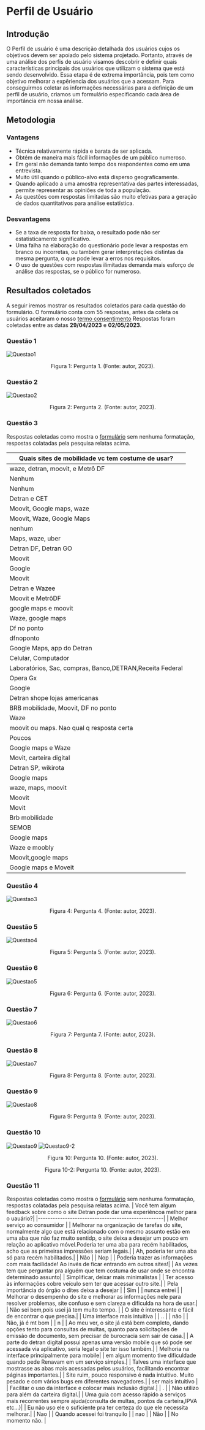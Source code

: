 # Perfil de Usuário

## Introdução

O Perfil de usuário é uma descrição detalhada dos usuários cujos os objetivos devem ser apoiado pelo sistema projetado. Portanto, através de uma análise dos perfis de usuário visamos descobrir e definir quais características principais dos usuários que utilizam o sistema que está sendo desenvolvido. Essa etapa é de extrema importância, pois tem como objetivo melhorar a expêriencia dos usuários que a acessam. Para conseguirmos coletar as informações necessárias para a definição de um perfil de usuário, criamos um formulário especificando cada área de importância em nossa análise.

## Metodologia

### Vantagens

- Técnica relativamente rápida e barata de ser aplicada.
- Obtém de maneira mais fácil informações de um público numeroso.
- Em geral não demanda tanto tempo dos respondentes como em uma entrevista.
- Muito útil quando o público-alvo está disperso geograficamente.
- Quando aplicado a uma amostra representativa das partes interessadas, permite representar as opiniões de toda a população.
- As questões com respostas limitadas são muito efetivas para a geração de dados quantitativos para análise estatística.

### Desvantagens

- Se a taxa de resposta for baixa, o resultado pode não ser estatisticamente significativo.
- Uma falha na elaboração do questionário pode levar a respostas em branco ou incorretas, ou também gerar interpretações distintas da mesma pergunta, o que pode levar a erros nos requisitos.
- O uso de questões com respostas ilimitadas demanda mais esforço de análise das respostas, se o público for numeroso.

## Resultados coletados

A seguir iremos mostrar os resultados coletados para cada questão do formulário. O formulário conta com 55 respostas, antes da coleta os usuários aceitaram o nosso [termo consentimento](https://docs.google.com/forms/d/e/1FAIpQLSfy3ZQlIrlzoUkwZYM3xvTtEihPXdh84Fqrb85O0pCb8KKpVQ/viewform)
Respostas foram coletadas entre as datas **29/04/2023** e **02/05/2023**.

### Questão 1

![Questao1](https://user-images.githubusercontent.com/58089751/235820158-d5f9b400-078c-456a-ad06-1a5573b58368.png)


<div style="text-align: center">
<p> Figura 1: Pergunta 1. (Fonte: autor, 2023).</p>
</div>

### Questão 2
![Questao2](https://user-images.githubusercontent.com/58089751/235820223-2b779c4d-9901-410a-90a8-e8292f687aa1.png)

<div style="text-align: center">
<p> Figura 2: Pergunta 2. (Fonte: autor, 2023).</p>
</div>

### Questão 3
Respostas coletadas como mostra o [formulário](https://docs.google.com/forms/d/e/1FAIpQLSfy3ZQlIrlzoUkwZYM3xvTtEihPXdh84Fqrb85O0pCb8KKpVQ/viewform) sem nenhuma formatação, respostas colatadas pela pesquisa relatas acima.

| Quais sites de mobilidade vc tem costume de usar? |
|---------------------------------------------------|
| waze, detran, moovit, e Metrô DF                  |
| Nenhum                                            |
| Nenhum                                            |
| Detran e CET                                      |
| Moovit, Google maps, waze                         |
| Moovit, Waze, Google Maps                         |
| nenhum                                            |
| Maps, waze, uber                                  |
| Detran DF, Detran GO                              |
| Moovit                                            |
| Google                                            |
| Moovit                                            |
| Detran e Wazee                                    |
| Moovit e MetrôDF                                  |
| google maps e moovit                              |
| Waze, google maps                                 |
| Df no ponto                                       |
| dfnoponto                                         |
| Google Maps, app do Detran                        |
| Celular, Computador                               |
| Laboratórios, Sac, compras, Banco,DETRAN,Receita Federal |
| Opera Gx                                          |
| Google                                            |
| Detran shope lojas americanas                     |
| BRB mobilidade, Moovit, DF no ponto               |
| Waze                                              |
| moovit ou maps. Nao qual q resposta certa         |
| Poucos                                            |
| Google maps e Waze                                |
| Movit, carteira digital                           |
| Detran SP, wikirota                               |
| Google maps                                       |
| waze, maps, moovit                                |
| Moovit                                            |
| Movit                                             |
| Brb mobilidade                                    |
| SEMOB                                             |
| Google maps                                       |
| Waze e moobly                                     |
| Moovit,google maps                                |
| Google maps e Moveit                              |


### Questão 4

![Questao3](https://user-images.githubusercontent.com/58089751/235820266-10ac7583-6e2c-40d0-a6fa-7e269ae5bb72.png)

<div style="text-align: center">
<p> Figura 4: Pergunta 4. (Fonte: autor, 2023).</p>
</div>

### Questão 5

![Questao4](https://user-images.githubusercontent.com/58089751/235820326-2bd90daa-d4dd-47fc-b389-3e0297b57442.png)

<div style="text-align: center">
<p> Figura 5: Pergunta 5. (Fonte: autor, 2023).</p>
</div>

### Questão 6

![Questao5](https://user-images.githubusercontent.com/58089751/235820365-2fa1cb52-a6b3-41b8-8606-7303532d32b9.png)

<div style="text-align: center">
<p> Figura 6: Pergunta 6. (Fonte: autor, 2023).</p>
</div>

### Questão 7

![Questao6](https://user-images.githubusercontent.com/58089751/235820396-afd3bec7-aa67-4f94-b017-1e709f4e4011.png)


<div style="text-align: center">
<p> Figura 7: Pergunta 7. (Fonte: autor, 2023).</p>
</div>

### Questão 8

![Questao7](https://user-images.githubusercontent.com/58089751/235820438-85a06bd9-7378-4a05-a8cc-27019254d8a9.png)

<div style="text-align: center">
<p> Figura 8: Pergunta 8. (Fonte: autor, 2023).</p>
</div>

### Questão 9

![Questao8](https://user-images.githubusercontent.com/58089751/235820488-08784665-921b-43eb-b4d0-09663ed57387.png)

<div style="text-align: center">
<p> Figura 9: Pergunta 9. (Fonte: autor, 2023).</p>
</div>

### Questão 10

![Questao9](https://user-images.githubusercontent.com/58089751/235820509-916f2902-c1cd-4d90-a0f1-1c97d9c8e92e.png)
![Questao9-2](https://user-images.githubusercontent.com/58089751/235820514-c57f5a67-f39d-4b4f-a0e9-4a93d905a003.png)

<div style="text-align: center">
<p> Figura 10: Pergunta 10. (Fonte: autor, 2023).</p>
   Figura 10-2: Pergunta 10. (Fonte: autor, 2023).</p>
</div>


### Questão 11
Respostas coletadas como mostra o [formulário](https://docs.google.com/forms/d/e/1FAIpQLSfy3ZQlIrlzoUkwZYM3xvTtEihPXdh84Fqrb85O0pCb8KKpVQ/viewform) sem nenhuma formatação, respostas colatadas pela pesquisa relatas acima.
| Você tem algum feedback sobre como o site Detran pode dar uma experiêncoa melhor para o uauário?|
|---------------------------------------------------|
| Melhor serviço ao consumidor                      |
| Melhorar na organização de tarefas do site, normalmente algo que está relacionado com o mesmo assunto estão em uma aba que não faz muito sentidp, o site deixa a desejar um pouco em relação ao aplicativo móvel.Poderia ter uma aba para recém habilitados, acho que as primeiras impressões seriam legais.|
| Ah, poderia ter uma aba só para recém habilitados.|
| Não                                               |
| Nop                                               |
| Poderia trazer as informações com mais facilidade! Ao invés de ficar entrando em outros sites!|
| As vezes tem que perguntar pra alguém que tem costuma de usar onde se encontra determinado assunto|
| Simplificar, deixar mais minimalistas             |
| Ter acesso às informações cobre veículo sem ter que acessar outro site.|
| Pela importância do órgão o dites deixa a desejar |
| Sim                                               |
| nunca entrei                                      |
| Melhorar o desempenho do site e melhorar as informações nele para resolver problemas, site confuso e sem clareza e dificulda na hora de usar.|
| Não sei bem,pois usei já tem muito tempo.         |
| O site é interessante e fácil de encontrar o que precisa.|
| Uma interface mais intuitiva                      |
| ..                                                |
| não                                      |
| Não, já é mt bom        |
| n                              |
| Ao meu ver, o site já está bem completo, dando opções tento para consultas de multas, quanto para solicitações de emissão de documento, sem precisar de burocracia sem sair de casa.|
| A parte do detran digital possui apenas uma versão mobile que só pode ser acessada via aplicativo, seria legal o site ter isso também.|
| Melhoria na interface principalmente para mobile|
| em algum momento tive dificuldade quando pede Renavam em um serviço simples.|
| Talves uma interface que mostrasse as abas mais acessadas pelos usuários, facilitando encontrar páginas importantes.|
| Site ruim, pouco responsivo é nada intuitivo. Muito pesado e com vários bugs em diferentes navegadores.|
| ser mais intuitivo                                |
| Facilitar o uso da interface e colocar mais inclusão digital.|
| .                              |
| Não utilizo para além da carteira digital.|
| Uma guia com acesso rápido a serviços mais recorrentes sempre ajuda(consulta de multas, pontos da carteira,IPVA etc...)|
| Eu não uso ele o suficiente pra ter certeza do que ele necessita melhorar.|
| Nao                             |
| Quando acessei foi tranquilo              |
| nao                                          |
| Não                                |
| No momento não.                              |
